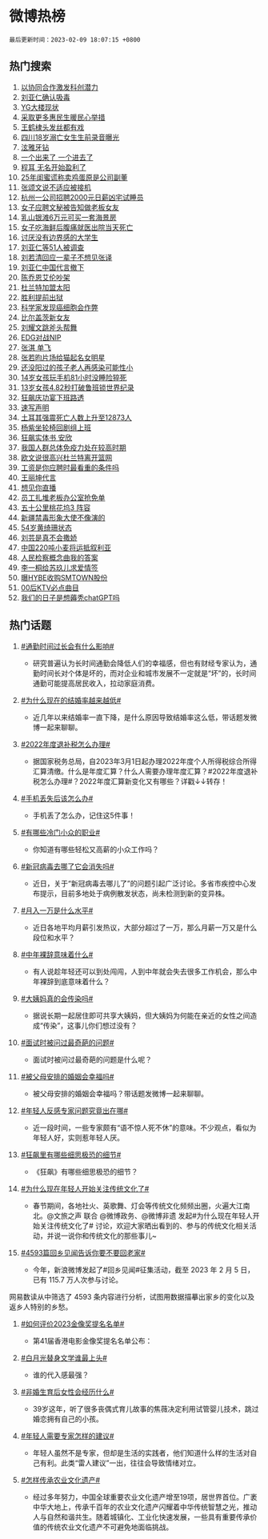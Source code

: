 # 微博热榜

`最后更新时间：2023-02-09 18:07:15 +0800`

## 热门搜索

1. [以协同合作激发科创潜力](https://m.weibo.cn/search?containerid=100103type%3D1%26t%3D10%26q%3D%23%E4%BB%A5%E5%8D%8F%E5%90%8C%E5%90%88%E4%BD%9C%E6%BF%80%E5%8F%91%E7%A7%91%E5%88%9B%E6%BD%9C%E5%8A%9B%23&stream_entry_id=51&isnewpage=1&extparam=seat%3D1%26cate%3D10103%26dgr%3D0%26filter_type%3Drealtimehot%26pos%3D0%26c_type%3D51%26stream_entry_id%3D51%26display_time%3D1675937234%26pre_seqid%3D167593723482003084229&luicode=10000011&lfid=106003type%253D25%2526t%253D3%2526disable_hot%253D1%2526filter_type%253Drealtimehot)
1. [刘亚仁确认吸毒](https://m.weibo.cn/search?containerid=100103type%3D1%26t%3D10%26q%3D%23%E5%88%98%E4%BA%9A%E4%BB%81%E7%A1%AE%E8%AE%A4%E5%90%B8%E6%AF%92%23&stream_entry_id=31&isnewpage=1&extparam=seat%3D1%26dgr%3D0%26lcate%3D5001%26filter_type%3Drealtimehot%26c_type%3D31%26cate%3D5001%26band_rank%3D1%26realpos%3D1%26q%3D%2523%25E5%2588%2598%25E4%25BA%259A%25E4%25BB%2581%25E7%25A1%25AE%25E8%25AE%25A4%25E5%2590%25B8%25E6%25AF%2592%2523%26pos%3D0%26flag%3D16%26stream_entry_id%3D31%26display_time%3D1675937234%26pre_seqid%3D167593723482003084229&luicode=10000011&lfid=106003type%253D25%2526t%253D3%2526disable_hot%253D1%2526filter_type%253Drealtimehot)
1. [YG大楼现状](https://m.weibo.cn/search?containerid=100103type%3D1%26t%3D10%26q%3D%23YG%E5%A4%A7%E6%A5%BC%E7%8E%B0%E7%8A%B6%23&stream_entry_id=31&isnewpage=1&extparam=seat%3D1%26dgr%3D0%26lcate%3D5001%26filter_type%3Drealtimehot%26c_type%3D31%26cate%3D5001%26band_rank%3D2%26realpos%3D2%26q%3D%2523YG%25E5%25A4%25A7%25E6%25A5%25BC%25E7%258E%25B0%25E7%258A%25B6%2523%26pos%3D1%26flag%3D2%26stream_entry_id%3D31%26display_time%3D1675937234%26pre_seqid%3D167593723482003084229&luicode=10000011&lfid=106003type%253D25%2526t%253D3%2526disable_hot%253D1%2526filter_type%253Drealtimehot)
1. [采取更多惠民生暖民心举措](https://m.weibo.cn/search?containerid=100103type%3D1%26t%3D10%26q%3D%23%E9%87%87%E5%8F%96%E6%9B%B4%E5%A4%9A%E6%83%A0%E6%B0%91%E7%94%9F%E6%9A%96%E6%B0%91%E5%BF%83%E4%B8%BE%E6%8E%AA%23&stream_entry_id=31&isnewpage=1&extparam=seat%3D1%26dgr%3D0%26lcate%3D5001%26filter_type%3Drealtimehot%26c_type%3D31%26cate%3D5001%26band_rank%3D3%26realpos%3D3%26q%3D%2523%25E9%2587%2587%25E5%258F%2596%25E6%259B%25B4%25E5%25A4%259A%25E6%2583%25A0%25E6%25B0%2591%25E7%2594%259F%25E6%259A%2596%25E6%25B0%2591%25E5%25BF%2583%25E4%25B8%25BE%25E6%258E%25AA%2523%26pos%3D2%26flag%3D1%26stream_entry_id%3D31%26display_time%3D1675937234%26pre_seqid%3D167593723482003084229&luicode=10000011&lfid=106003type%253D25%2526t%253D3%2526disable_hot%253D1%2526filter_type%253Drealtimehot)
1. [王鹤棣头发丝都有戏](https://m.weibo.cn/search?containerid=100103type%3D1%26t%3D10%26q%3D%23%E7%8E%8B%E9%B9%A4%E6%A3%A3%E5%A4%B4%E5%8F%91%E4%B8%9D%E9%83%BD%E6%9C%89%E6%88%8F%23&stream_entry_id=31&isnewpage=1&extparam=seat%3D1%26dgr%3D0%26lcate%3D5001%26filter_type%3Drealtimehot%26c_type%3D31%26cate%3D5001%26band_rank%3D4%26adid%3D179827%26q%3D%2523%25E7%258E%258B%25E9%25B9%25A4%25E6%25A3%25A3%25E5%25A4%25B4%25E5%258F%2591%25E4%25B8%259D%25E9%2583%25BD%25E6%259C%2589%25E6%2588%258F%2523%26pos%3D3%26topic_ad%3D1%26stream_entry_id%3D31%26display_time%3D1675937234%26pre_seqid%3D167593723482003084229&luicode=10000011&lfid=106003type%253D25%2526t%253D3%2526disable_hot%253D1%2526filter_type%253Drealtimehot)
1. [四川18岁溺亡女生生前录音曝光](https://m.weibo.cn/search?containerid=100103type%3D1%26t%3D10%26q%3D%23%E5%9B%9B%E5%B7%9D18%E5%B2%81%E6%BA%BA%E4%BA%A1%E5%A5%B3%E7%94%9F%E7%94%9F%E5%89%8D%E5%BD%95%E9%9F%B3%E6%9B%9D%E5%85%89%23&stream_entry_id=31&isnewpage=1&extparam=seat%3D1%26dgr%3D0%26lcate%3D5001%26filter_type%3Drealtimehot%26c_type%3D31%26cate%3D5001%26band_rank%3D4%26realpos%3D4%26q%3D%2523%25E5%259B%259B%25E5%25B7%259D18%25E5%25B2%2581%25E6%25BA%25BA%25E4%25BA%25A1%25E5%25A5%25B3%25E7%2594%259F%25E7%2594%259F%25E5%2589%258D%25E5%25BD%2595%25E9%259F%25B3%25E6%259B%259D%25E5%2585%2589%2523%26pos%3D4%26flag%3D0%26stream_entry_id%3D31%26display_time%3D1675937234%26pre_seqid%3D167593723482003084229&luicode=10000011&lfid=106003type%253D25%2526t%253D3%2526disable_hot%253D1%2526filter_type%253Drealtimehot)
1. [泫雅牙钻](https://m.weibo.cn/search?containerid=100103type%3D1%26t%3D10%26q%3D%23%E6%B3%AB%E9%9B%85%E7%89%99%E9%92%BB%23&stream_entry_id=31&isnewpage=1&extparam=seat%3D1%26dgr%3D0%26lcate%3D5001%26filter_type%3Drealtimehot%26c_type%3D31%26cate%3D5001%26band_rank%3D5%26realpos%3D5%26q%3D%2523%25E6%25B3%25AB%25E9%259B%2585%25E7%2589%2599%25E9%2592%25BB%2523%26pos%3D5%26flag%3D1%26stream_entry_id%3D31%26display_time%3D1675937234%26pre_seqid%3D167593723482003084229&luicode=10000011&lfid=106003type%253D25%2526t%253D3%2526disable_hot%253D1%2526filter_type%253Drealtimehot)
1. [一个出来了 一个进去了](https://m.weibo.cn/search?containerid=100103type%3D1%26t%3D10%26q%3D%E4%B8%80%E4%B8%AA%E5%87%BA%E6%9D%A5%E4%BA%86+%E4%B8%80%E4%B8%AA%E8%BF%9B%E5%8E%BB%E4%BA%86&stream_entry_id=31&isnewpage=1&extparam=seat%3D1%26dgr%3D0%26lcate%3D5001%26filter_type%3Drealtimehot%26c_type%3D31%26cate%3D5001%26band_rank%3D6%26realpos%3D6%26q%3D%25E4%25B8%2580%25E4%25B8%25AA%25E5%2587%25BA%25E6%259D%25A5%25E4%25BA%2586%2520%25E4%25B8%2580%25E4%25B8%25AA%25E8%25BF%259B%25E5%258E%25BB%25E4%25BA%2586%26pos%3D6%26flag%3D1%26stream_entry_id%3D31%26display_time%3D1675937234%26pre_seqid%3D167593723482003084229&luicode=10000011&lfid=106003type%253D25%2526t%253D3%2526disable_hot%253D1%2526filter_type%253Drealtimehot)
1. [程耳 无名开始盈利了](https://m.weibo.cn/search?containerid=100103type%3D1%26t%3D10%26q%3D%E7%A8%8B%E8%80%B3+%E6%97%A0%E5%90%8D%E5%BC%80%E5%A7%8B%E7%9B%88%E5%88%A9%E4%BA%86&stream_entry_id=31&isnewpage=1&extparam=seat%3D1%26dgr%3D0%26lcate%3D5001%26filter_type%3Drealtimehot%26c_type%3D31%26cate%3D5001%26band_rank%3D7%26realpos%3D7%26q%3D%25E7%25A8%258B%25E8%2580%25B3%2520%25E6%2597%25A0%25E5%2590%258D%25E5%25BC%2580%25E5%25A7%258B%25E7%259B%2588%25E5%2588%25A9%25E4%25BA%2586%26pos%3D7%26flag%3D1%26stream_entry_id%3D31%26display_time%3D1675937234%26pre_seqid%3D167593723482003084229&luicode=10000011&lfid=106003type%253D25%2526t%253D3%2526disable_hot%253D1%2526filter_type%253Drealtimehot)
1. [25年闺蜜谎称卖鸡蛋原是公司副董](https://m.weibo.cn/search?containerid=100103type%3D1%26t%3D10%26q%3D%2325%E5%B9%B4%E9%97%BA%E8%9C%9C%E8%B0%8E%E7%A7%B0%E5%8D%96%E9%B8%A1%E8%9B%8B%E5%8E%9F%E6%98%AF%E5%85%AC%E5%8F%B8%E5%89%AF%E8%91%A3%23&stream_entry_id=31&isnewpage=1&extparam=seat%3D1%26dgr%3D0%26lcate%3D5001%26filter_type%3Drealtimehot%26c_type%3D31%26cate%3D5001%26band_rank%3D8%26realpos%3D8%26q%3D%252325%25E5%25B9%25B4%25E9%2597%25BA%25E8%259C%259C%25E8%25B0%258E%25E7%25A7%25B0%25E5%258D%2596%25E9%25B8%25A1%25E8%259B%258B%25E5%258E%259F%25E6%2598%25AF%25E5%2585%25AC%25E5%258F%25B8%25E5%2589%25AF%25E8%2591%25A3%2523%26pos%3D8%26flag%3D0%26stream_entry_id%3D31%26display_time%3D1675937234%26pre_seqid%3D167593723482003084229&luicode=10000011&lfid=106003type%253D25%2526t%253D3%2526disable_hot%253D1%2526filter_type%253Drealtimehot)
1. [张颂文说不适应被接机](https://m.weibo.cn/search?containerid=100103type%3D1%26t%3D10%26q%3D%23%E5%BC%A0%E9%A2%82%E6%96%87%E8%AF%B4%E4%B8%8D%E9%80%82%E5%BA%94%E8%A2%AB%E6%8E%A5%E6%9C%BA%23&stream_entry_id=31&isnewpage=1&extparam=seat%3D1%26dgr%3D0%26lcate%3D5001%26filter_type%3Drealtimehot%26c_type%3D31%26cate%3D5001%26band_rank%3D9%26realpos%3D9%26q%3D%2523%25E5%25BC%25A0%25E9%25A2%2582%25E6%2596%2587%25E8%25AF%25B4%25E4%25B8%258D%25E9%2580%2582%25E5%25BA%2594%25E8%25A2%25AB%25E6%258E%25A5%25E6%259C%25BA%2523%26pos%3D9%26flag%3D1%26stream_entry_id%3D31%26display_time%3D1675937234%26pre_seqid%3D167593723482003084229&luicode=10000011&lfid=106003type%253D25%2526t%253D3%2526disable_hot%253D1%2526filter_type%253Drealtimehot)
1. [杭州一公司招聘2000元日薪凶宅试睡员](https://m.weibo.cn/search?containerid=100103type%3D1%26t%3D10%26q%3D%23%E6%9D%AD%E5%B7%9E%E4%B8%80%E5%85%AC%E5%8F%B8%E6%8B%9B%E8%81%982000%E5%85%83%E6%97%A5%E8%96%AA%E5%87%B6%E5%AE%85%E8%AF%95%E7%9D%A1%E5%91%98%23&stream_entry_id=31&isnewpage=1&extparam=seat%3D1%26dgr%3D0%26lcate%3D5001%26filter_type%3Drealtimehot%26c_type%3D31%26cate%3D5001%26band_rank%3D10%26realpos%3D10%26q%3D%2523%25E6%259D%25AD%25E5%25B7%259E%25E4%25B8%2580%25E5%2585%25AC%25E5%258F%25B8%25E6%258B%259B%25E8%2581%25982000%25E5%2585%2583%25E6%2597%25A5%25E8%2596%25AA%25E5%2587%25B6%25E5%25AE%2585%25E8%25AF%2595%25E7%259D%25A1%25E5%2591%2598%2523%26pos%3D10%26flag%3D16%26stream_entry_id%3D31%26display_time%3D1675937234%26pre_seqid%3D167593723482003084229&luicode=10000011&lfid=106003type%253D25%2526t%253D3%2526disable_hot%253D1%2526filter_type%253Drealtimehot)
1. [女子应聘文秘被告知做老板女友](https://m.weibo.cn/search?containerid=100103type%3D1%26t%3D10%26q%3D%23%E5%A5%B3%E5%AD%90%E5%BA%94%E8%81%98%E6%96%87%E7%A7%98%E8%A2%AB%E5%91%8A%E7%9F%A5%E5%81%9A%E8%80%81%E6%9D%BF%E5%A5%B3%E5%8F%8B%23&stream_entry_id=31&isnewpage=1&extparam=seat%3D1%26dgr%3D0%26lcate%3D5001%26filter_type%3Drealtimehot%26c_type%3D31%26cate%3D5001%26band_rank%3D11%26realpos%3D11%26q%3D%2523%25E5%25A5%25B3%25E5%25AD%2590%25E5%25BA%2594%25E8%2581%2598%25E6%2596%2587%25E7%25A7%2598%25E8%25A2%25AB%25E5%2591%258A%25E7%259F%25A5%25E5%2581%259A%25E8%2580%2581%25E6%259D%25BF%25E5%25A5%25B3%25E5%258F%258B%2523%26pos%3D11%26flag%3D1%26stream_entry_id%3D31%26display_time%3D1675937234%26pre_seqid%3D167593723482003084229&luicode=10000011&lfid=106003type%253D25%2526t%253D3%2526disable_hot%253D1%2526filter_type%253Drealtimehot)
1. [乳山银滩6万元可买一套海景房](https://m.weibo.cn/search?containerid=100103type%3D1%26t%3D10%26q%3D%23%E4%B9%B3%E5%B1%B1%E9%93%B6%E6%BB%A96%E4%B8%87%E5%85%83%E5%8F%AF%E4%B9%B0%E4%B8%80%E5%A5%97%E6%B5%B7%E6%99%AF%E6%88%BF%23&stream_entry_id=31&isnewpage=1&extparam=seat%3D1%26dgr%3D0%26lcate%3D5001%26filter_type%3Drealtimehot%26c_type%3D31%26cate%3D5001%26band_rank%3D12%26realpos%3D12%26q%3D%2523%25E4%25B9%25B3%25E5%25B1%25B1%25E9%2593%25B6%25E6%25BB%25A96%25E4%25B8%2587%25E5%2585%2583%25E5%258F%25AF%25E4%25B9%25B0%25E4%25B8%2580%25E5%25A5%2597%25E6%25B5%25B7%25E6%2599%25AF%25E6%2588%25BF%2523%26pos%3D12%26flag%3D1%26stream_entry_id%3D31%26display_time%3D1675937234%26pre_seqid%3D167593723482003084229&luicode=10000011&lfid=106003type%253D25%2526t%253D3%2526disable_hot%253D1%2526filter_type%253Drealtimehot)
1. [女子吃海鲜后腹痛就医出院当天死亡](https://m.weibo.cn/search?containerid=100103type%3D1%26t%3D10%26q%3D%23%E5%A5%B3%E5%AD%90%E5%90%83%E6%B5%B7%E9%B2%9C%E5%90%8E%E8%85%B9%E7%97%9B%E5%B0%B1%E5%8C%BB%E5%87%BA%E9%99%A2%E5%BD%93%E5%A4%A9%E6%AD%BB%E4%BA%A1%23&stream_entry_id=31&isnewpage=1&extparam=seat%3D1%26dgr%3D0%26lcate%3D5001%26filter_type%3Drealtimehot%26c_type%3D31%26cate%3D5001%26band_rank%3D13%26realpos%3D13%26q%3D%2523%25E5%25A5%25B3%25E5%25AD%2590%25E5%2590%2583%25E6%25B5%25B7%25E9%25B2%259C%25E5%2590%258E%25E8%2585%25B9%25E7%2597%259B%25E5%25B0%25B1%25E5%258C%25BB%25E5%2587%25BA%25E9%2599%25A2%25E5%25BD%2593%25E5%25A4%25A9%25E6%25AD%25BB%25E4%25BA%25A1%2523%26pos%3D13%26flag%3D0%26stream_entry_id%3D31%26display_time%3D1675937234%26pre_seqid%3D167593723482003084229&luicode=10000011&lfid=106003type%253D25%2526t%253D3%2526disable_hot%253D1%2526filter_type%253Drealtimehot)
1. [讨厌没有边界感的大学生](https://m.weibo.cn/search?containerid=100103type%3D1%26t%3D10%26q%3D%23%E8%AE%A8%E5%8E%8C%E6%B2%A1%E6%9C%89%E8%BE%B9%E7%95%8C%E6%84%9F%E7%9A%84%E5%A4%A7%E5%AD%A6%E7%94%9F%23&stream_entry_id=31&isnewpage=1&extparam=seat%3D1%26dgr%3D0%26lcate%3D5001%26filter_type%3Drealtimehot%26c_type%3D31%26cate%3D5001%26band_rank%3D14%26realpos%3D14%26q%3D%2523%25E8%25AE%25A8%25E5%258E%258C%25E6%25B2%25A1%25E6%259C%2589%25E8%25BE%25B9%25E7%2595%258C%25E6%2584%259F%25E7%259A%2584%25E5%25A4%25A7%25E5%25AD%25A6%25E7%2594%259F%2523%26pos%3D14%26flag%3D1%26stream_entry_id%3D31%26display_time%3D1675937234%26pre_seqid%3D167593723482003084229&luicode=10000011&lfid=106003type%253D25%2526t%253D3%2526disable_hot%253D1%2526filter_type%253Drealtimehot)
1. [刘亚仁等51人被调查](https://m.weibo.cn/search?containerid=100103type%3D1%26t%3D10%26q%3D%23%E5%88%98%E4%BA%9A%E4%BB%81%E7%AD%8951%E4%BA%BA%E8%A2%AB%E8%B0%83%E6%9F%A5%23&stream_entry_id=31&isnewpage=1&extparam=seat%3D1%26dgr%3D0%26lcate%3D5001%26filter_type%3Drealtimehot%26c_type%3D31%26cate%3D5001%26band_rank%3D15%26realpos%3D15%26q%3D%2523%25E5%2588%2598%25E4%25BA%259A%25E4%25BB%2581%25E7%25AD%258951%25E4%25BA%25BA%25E8%25A2%25AB%25E8%25B0%2583%25E6%259F%25A5%2523%26pos%3D15%26flag%3D0%26stream_entry_id%3D31%26display_time%3D1675937234%26pre_seqid%3D167593723482003084229&luicode=10000011&lfid=106003type%253D25%2526t%253D3%2526disable_hot%253D1%2526filter_type%253Drealtimehot)
1. [刘若清回应一辈子不想见张译](https://m.weibo.cn/search?containerid=100103type%3D1%26t%3D10%26q%3D%23%E5%88%98%E8%8B%A5%E6%B8%85%E5%9B%9E%E5%BA%94%E4%B8%80%E8%BE%88%E5%AD%90%E4%B8%8D%E6%83%B3%E8%A7%81%E5%BC%A0%E8%AF%91%23&stream_entry_id=31&isnewpage=1&extparam=seat%3D1%26dgr%3D0%26lcate%3D5001%26filter_type%3Drealtimehot%26c_type%3D31%26cate%3D5001%26band_rank%3D16%26realpos%3D16%26q%3D%2523%25E5%2588%2598%25E8%258B%25A5%25E6%25B8%2585%25E5%259B%259E%25E5%25BA%2594%25E4%25B8%2580%25E8%25BE%2588%25E5%25AD%2590%25E4%25B8%258D%25E6%2583%25B3%25E8%25A7%2581%25E5%25BC%25A0%25E8%25AF%2591%2523%26pos%3D16%26flag%3D2%26stream_entry_id%3D31%26display_time%3D1675937234%26pre_seqid%3D167593723482003084229&luicode=10000011&lfid=106003type%253D25%2526t%253D3%2526disable_hot%253D1%2526filter_type%253Drealtimehot)
1. [刘亚仁中国代言撤下](https://m.weibo.cn/search?containerid=100103type%3D1%26t%3D10%26q%3D%23%E5%88%98%E4%BA%9A%E4%BB%81%E4%B8%AD%E5%9B%BD%E4%BB%A3%E8%A8%80%E6%92%A4%E4%B8%8B%23&stream_entry_id=31&isnewpage=1&extparam=seat%3D1%26dgr%3D0%26lcate%3D5001%26filter_type%3Drealtimehot%26c_type%3D31%26cate%3D5001%26band_rank%3D17%26realpos%3D17%26q%3D%2523%25E5%2588%2598%25E4%25BA%259A%25E4%25BB%2581%25E4%25B8%25AD%25E5%259B%25BD%25E4%25BB%25A3%25E8%25A8%2580%25E6%2592%25A4%25E4%25B8%258B%2523%26pos%3D17%26flag%3D1%26stream_entry_id%3D31%26display_time%3D1675937234%26pre_seqid%3D167593723482003084229&luicode=10000011&lfid=106003type%253D25%2526t%253D3%2526disable_hot%253D1%2526filter_type%253Drealtimehot)
1. [陈乔恩艾伦吵架](https://m.weibo.cn/search?containerid=100103type%3D1%26t%3D10%26q%3D%23%E9%99%88%E4%B9%94%E6%81%A9%E8%89%BE%E4%BC%A6%E5%90%B5%E6%9E%B6%23&stream_entry_id=31&isnewpage=1&extparam=seat%3D1%26dgr%3D0%26lcate%3D5001%26filter_type%3Drealtimehot%26c_type%3D31%26cate%3D5001%26band_rank%3D18%26realpos%3D18%26q%3D%2523%25E9%2599%2588%25E4%25B9%2594%25E6%2581%25A9%25E8%2589%25BE%25E4%25BC%25A6%25E5%2590%25B5%25E6%259E%25B6%2523%26pos%3D18%26flag%3D2%26stream_entry_id%3D31%26display_time%3D1675937234%26pre_seqid%3D167593723482003084229&luicode=10000011&lfid=106003type%253D25%2526t%253D3%2526disable_hot%253D1%2526filter_type%253Drealtimehot)
1. [杜兰特加盟太阳](https://m.weibo.cn/search?containerid=100103type%3D1%26t%3D10%26q%3D%23%E6%9D%9C%E5%85%B0%E7%89%B9%E5%8A%A0%E7%9B%9F%E5%A4%AA%E9%98%B3%23&stream_entry_id=31&isnewpage=1&extparam=seat%3D1%26dgr%3D0%26lcate%3D5001%26filter_type%3Drealtimehot%26c_type%3D31%26cate%3D5001%26band_rank%3D19%26realpos%3D19%26q%3D%2523%25E6%259D%259C%25E5%2585%25B0%25E7%2589%25B9%25E5%258A%25A0%25E7%259B%259F%25E5%25A4%25AA%25E9%2598%25B3%2523%26pos%3D19%26flag%3D0%26stream_entry_id%3D31%26display_time%3D1675937234%26pre_seqid%3D167593723482003084229&luicode=10000011&lfid=106003type%253D25%2526t%253D3%2526disable_hot%253D1%2526filter_type%253Drealtimehot)
1. [胜利提前出狱](https://m.weibo.cn/search?containerid=100103type%3D1%26t%3D10%26q%3D%23%E8%83%9C%E5%88%A9%E6%8F%90%E5%89%8D%E5%87%BA%E7%8B%B1%23&stream_entry_id=31&isnewpage=1&extparam=seat%3D1%26dgr%3D0%26lcate%3D5001%26filter_type%3Drealtimehot%26c_type%3D31%26cate%3D5001%26band_rank%3D20%26realpos%3D20%26q%3D%2523%25E8%2583%259C%25E5%2588%25A9%25E6%258F%2590%25E5%2589%258D%25E5%2587%25BA%25E7%258B%25B1%2523%26pos%3D20%26flag%3D0%26stream_entry_id%3D31%26display_time%3D1675937234%26pre_seqid%3D167593723482003084229&luicode=10000011&lfid=106003type%253D25%2526t%253D3%2526disable_hot%253D1%2526filter_type%253Drealtimehot)
1. [科学家发现癌细胞会作弊](https://m.weibo.cn/search?containerid=100103type%3D1%26t%3D10%26q%3D%23%E7%A7%91%E5%AD%A6%E5%AE%B6%E5%8F%91%E7%8E%B0%E7%99%8C%E7%BB%86%E8%83%9E%E4%BC%9A%E4%BD%9C%E5%BC%8A%23&stream_entry_id=31&isnewpage=1&extparam=seat%3D1%26dgr%3D0%26lcate%3D5001%26filter_type%3Drealtimehot%26c_type%3D31%26cate%3D5001%26band_rank%3D21%26realpos%3D21%26q%3D%2523%25E7%25A7%2591%25E5%25AD%25A6%25E5%25AE%25B6%25E5%258F%2591%25E7%258E%25B0%25E7%2599%258C%25E7%25BB%2586%25E8%2583%259E%25E4%25BC%259A%25E4%25BD%259C%25E5%25BC%258A%2523%26pos%3D21%26flag%3D1%26stream_entry_id%3D31%26display_time%3D1675937234%26pre_seqid%3D167593723482003084229&luicode=10000011&lfid=106003type%253D25%2526t%253D3%2526disable_hot%253D1%2526filter_type%253Drealtimehot)
1. [比尔盖茨新女友](https://m.weibo.cn/search?containerid=100103type%3D1%26t%3D10%26q%3D%23%E6%AF%94%E5%B0%94%E7%9B%96%E8%8C%A8%E6%96%B0%E5%A5%B3%E5%8F%8B%23&stream_entry_id=31&isnewpage=1&extparam=seat%3D1%26dgr%3D0%26lcate%3D5001%26filter_type%3Drealtimehot%26c_type%3D31%26cate%3D5001%26band_rank%3D22%26realpos%3D22%26q%3D%2523%25E6%25AF%2594%25E5%25B0%2594%25E7%259B%2596%25E8%258C%25A8%25E6%2596%25B0%25E5%25A5%25B3%25E5%258F%258B%2523%26pos%3D22%26flag%3D1%26stream_entry_id%3D31%26display_time%3D1675937234%26pre_seqid%3D167593723482003084229&luicode=10000011&lfid=106003type%253D25%2526t%253D3%2526disable_hot%253D1%2526filter_type%253Drealtimehot)
1. [刘耀文跳斧头帮舞](https://m.weibo.cn/search?containerid=100103type%3D1%26t%3D10%26q%3D%23%E5%88%98%E8%80%80%E6%96%87%E8%B7%B3%E6%96%A7%E5%A4%B4%E5%B8%AE%E8%88%9E%23&stream_entry_id=31&isnewpage=1&extparam=seat%3D1%26dgr%3D0%26lcate%3D5001%26filter_type%3Drealtimehot%26c_type%3D31%26cate%3D5001%26band_rank%3D23%26realpos%3D23%26q%3D%2523%25E5%2588%2598%25E8%2580%2580%25E6%2596%2587%25E8%25B7%25B3%25E6%2596%25A7%25E5%25A4%25B4%25E5%25B8%25AE%25E8%2588%259E%2523%26pos%3D23%26flag%3D1%26stream_entry_id%3D31%26display_time%3D1675937234%26pre_seqid%3D167593723482003084229&luicode=10000011&lfid=106003type%253D25%2526t%253D3%2526disable_hot%253D1%2526filter_type%253Drealtimehot)
1. [EDG对战NIP](https://m.weibo.cn/search?containerid=100103type%3D1%26t%3D10%26q%3D%23EDG%E5%AF%B9%E6%88%98NIP%23&stream_entry_id=31&isnewpage=1&extparam=seat%3D1%26dgr%3D0%26lcate%3D5001%26filter_type%3Drealtimehot%26c_type%3D31%26cate%3D5001%26band_rank%3D24%26realpos%3D24%26q%3D%2523EDG%25E5%25AF%25B9%25E6%2588%2598NIP%2523%26pos%3D24%26flag%3D1%26stream_entry_id%3D31%26display_time%3D1675937234%26pre_seqid%3D167593723482003084229&luicode=10000011&lfid=106003type%253D25%2526t%253D3%2526disable_hot%253D1%2526filter_type%253Drealtimehot)
1. [张淇 单飞](https://m.weibo.cn/search?containerid=100103type%3D1%26t%3D10%26q%3D%E5%BC%A0%E6%B7%87+%E5%8D%95%E9%A3%9E&stream_entry_id=31&isnewpage=1&extparam=seat%3D1%26dgr%3D0%26lcate%3D5001%26filter_type%3Drealtimehot%26c_type%3D31%26cate%3D5001%26band_rank%3D25%26realpos%3D25%26q%3D%25E5%25BC%25A0%25E6%25B7%2587%2520%25E5%258D%2595%25E9%25A3%259E%26pos%3D25%26flag%3D0%26stream_entry_id%3D31%26display_time%3D1675937234%26pre_seqid%3D167593723482003084229&luicode=10000011&lfid=106003type%253D25%2526t%253D3%2526disable_hot%253D1%2526filter_type%253Drealtimehot)
1. [张若昀片场给猫起名女明星](https://m.weibo.cn/search?containerid=100103type%3D1%26t%3D10%26q%3D%23%E5%BC%A0%E8%8B%A5%E6%98%80%E7%89%87%E5%9C%BA%E7%BB%99%E7%8C%AB%E8%B5%B7%E5%90%8D%E5%A5%B3%E6%98%8E%E6%98%9F%23&stream_entry_id=31&isnewpage=1&extparam=seat%3D1%26dgr%3D0%26lcate%3D5001%26filter_type%3Drealtimehot%26c_type%3D31%26cate%3D5001%26band_rank%3D26%26realpos%3D26%26q%3D%2523%25E5%25BC%25A0%25E8%258B%25A5%25E6%2598%2580%25E7%2589%2587%25E5%259C%25BA%25E7%25BB%2599%25E7%258C%25AB%25E8%25B5%25B7%25E5%2590%258D%25E5%25A5%25B3%25E6%2598%258E%25E6%2598%259F%2523%26pos%3D26%26flag%3D1%26stream_entry_id%3D31%26display_time%3D1675937234%26pre_seqid%3D167593723482003084229&luicode=10000011&lfid=106003type%253D25%2526t%253D3%2526disable_hot%253D1%2526filter_type%253Drealtimehot)
1. [还没阳过的孩子老人再感染可能性小](https://m.weibo.cn/search?containerid=100103type%3D1%26t%3D10%26q%3D%23%E8%BF%98%E6%B2%A1%E9%98%B3%E8%BF%87%E7%9A%84%E5%AD%A9%E5%AD%90%E8%80%81%E4%BA%BA%E5%86%8D%E6%84%9F%E6%9F%93%E5%8F%AF%E8%83%BD%E6%80%A7%E5%B0%8F%23&stream_entry_id=31&isnewpage=1&extparam=seat%3D1%26dgr%3D0%26lcate%3D5001%26filter_type%3Drealtimehot%26c_type%3D31%26cate%3D5001%26band_rank%3D27%26realpos%3D27%26q%3D%2523%25E8%25BF%2598%25E6%25B2%25A1%25E9%2598%25B3%25E8%25BF%2587%25E7%259A%2584%25E5%25AD%25A9%25E5%25AD%2590%25E8%2580%2581%25E4%25BA%25BA%25E5%2586%258D%25E6%2584%259F%25E6%259F%2593%25E5%258F%25AF%25E8%2583%25BD%25E6%2580%25A7%25E5%25B0%258F%2523%26pos%3D27%26flag%3D1%26stream_entry_id%3D31%26display_time%3D1675937234%26pre_seqid%3D167593723482003084229&luicode=10000011&lfid=106003type%253D25%2526t%253D3%2526disable_hot%253D1%2526filter_type%253Drealtimehot)
1. [14岁女孩玩手机81小时没睡险猝死](https://m.weibo.cn/search?containerid=100103type%3D1%26t%3D10%26q%3D%2314%E5%B2%81%E5%A5%B3%E5%AD%A9%E7%8E%A9%E6%89%8B%E6%9C%BA81%E5%B0%8F%E6%97%B6%E6%B2%A1%E7%9D%A1%E9%99%A9%E7%8C%9D%E6%AD%BB%23&stream_entry_id=31&isnewpage=1&extparam=seat%3D1%26dgr%3D0%26lcate%3D5001%26filter_type%3Drealtimehot%26c_type%3D31%26cate%3D5001%26band_rank%3D28%26realpos%3D28%26q%3D%252314%25E5%25B2%2581%25E5%25A5%25B3%25E5%25AD%25A9%25E7%258E%25A9%25E6%2589%258B%25E6%259C%25BA81%25E5%25B0%258F%25E6%2597%25B6%25E6%25B2%25A1%25E7%259D%25A1%25E9%2599%25A9%25E7%258C%259D%25E6%25AD%25BB%2523%26pos%3D28%26flag%3D1%26stream_entry_id%3D31%26display_time%3D1675937234%26pre_seqid%3D167593723482003084229&luicode=10000011&lfid=106003type%253D25%2526t%253D3%2526disable_hot%253D1%2526filter_type%253Drealtimehot)
1. [13岁女孩4.82秒打破鲁班锁世界纪录](https://m.weibo.cn/search?containerid=100103type%3D1%26t%3D10%26q%3D%2313%E5%B2%81%E5%A5%B3%E5%AD%A94.82%E7%A7%92%E6%89%93%E7%A0%B4%E9%B2%81%E7%8F%AD%E9%94%81%E4%B8%96%E7%95%8C%E7%BA%AA%E5%BD%95%23&stream_entry_id=31&isnewpage=1&extparam=seat%3D1%26dgr%3D0%26lcate%3D5001%26filter_type%3Drealtimehot%26c_type%3D31%26cate%3D5001%26band_rank%3D29%26realpos%3D29%26q%3D%252313%25E5%25B2%2581%25E5%25A5%25B3%25E5%25AD%25A94.82%25E7%25A7%2592%25E6%2589%2593%25E7%25A0%25B4%25E9%25B2%2581%25E7%258F%25AD%25E9%2594%2581%25E4%25B8%2596%25E7%2595%258C%25E7%25BA%25AA%25E5%25BD%2595%2523%26pos%3D29%26flag%3D1%26stream_entry_id%3D31%26display_time%3D1675937234%26pre_seqid%3D167593723482003084229&luicode=10000011&lfid=106003type%253D25%2526t%253D3%2526disable_hot%253D1%2526filter_type%253Drealtimehot)
1. [狂飙庆功宴下班路透](https://m.weibo.cn/search?containerid=100103type%3D1%26t%3D10%26q%3D%23%E7%8B%82%E9%A3%99%E5%BA%86%E5%8A%9F%E5%AE%B4%E4%B8%8B%E7%8F%AD%E8%B7%AF%E9%80%8F%23&stream_entry_id=31&isnewpage=1&extparam=seat%3D1%26dgr%3D0%26lcate%3D5001%26filter_type%3Drealtimehot%26c_type%3D31%26cate%3D5001%26band_rank%3D30%26realpos%3D30%26q%3D%2523%25E7%258B%2582%25E9%25A3%2599%25E5%25BA%2586%25E5%258A%259F%25E5%25AE%25B4%25E4%25B8%258B%25E7%258F%25AD%25E8%25B7%25AF%25E9%2580%258F%2523%26pos%3D30%26flag%3D0%26stream_entry_id%3D31%26display_time%3D1675937234%26pre_seqid%3D167593723482003084229&luicode=10000011&lfid=106003type%253D25%2526t%253D3%2526disable_hot%253D1%2526filter_type%253Drealtimehot)
1. [速写声明](https://m.weibo.cn/search?containerid=100103type%3D1%26t%3D10%26q%3D%E9%80%9F%E5%86%99%E5%A3%B0%E6%98%8E&stream_entry_id=31&isnewpage=1&extparam=seat%3D1%26dgr%3D0%26lcate%3D5001%26filter_type%3Drealtimehot%26c_type%3D31%26cate%3D5001%26band_rank%3D31%26realpos%3D31%26q%3D%25E9%2580%259F%25E5%2586%2599%25E5%25A3%25B0%25E6%2598%258E%26pos%3D31%26flag%3D1%26stream_entry_id%3D31%26display_time%3D1675937234%26pre_seqid%3D167593723482003084229&luicode=10000011&lfid=106003type%253D25%2526t%253D3%2526disable_hot%253D1%2526filter_type%253Drealtimehot)
1. [土耳其强震死亡人数上升至12873人](https://m.weibo.cn/search?containerid=100103type%3D1%26t%3D10%26q%3D%23%E5%9C%9F%E8%80%B3%E5%85%B6%E5%BC%BA%E9%9C%87%E6%AD%BB%E4%BA%A1%E4%BA%BA%E6%95%B0%E4%B8%8A%E5%8D%87%E8%87%B312873%E4%BA%BA%23&stream_entry_id=31&isnewpage=1&extparam=seat%3D1%26dgr%3D0%26lcate%3D5001%26filter_type%3Drealtimehot%26c_type%3D31%26cate%3D5001%26band_rank%3D32%26realpos%3D32%26q%3D%2523%25E5%259C%259F%25E8%2580%25B3%25E5%2585%25B6%25E5%25BC%25BA%25E9%259C%2587%25E6%25AD%25BB%25E4%25BA%25A1%25E4%25BA%25BA%25E6%2595%25B0%25E4%25B8%258A%25E5%258D%2587%25E8%2587%25B312873%25E4%25BA%25BA%2523%26pos%3D32%26flag%3D0%26stream_entry_id%3D31%26display_time%3D1675937234%26pre_seqid%3D167593723482003084229&luicode=10000011&lfid=106003type%253D25%2526t%253D3%2526disable_hot%253D1%2526filter_type%253Drealtimehot)
1. [杨紫坐轮椅回剧组上班](https://m.weibo.cn/search?containerid=100103type%3D1%26t%3D10%26q%3D%23%E6%9D%A8%E7%B4%AB%E5%9D%90%E8%BD%AE%E6%A4%85%E5%9B%9E%E5%89%A7%E7%BB%84%E4%B8%8A%E7%8F%AD%23&stream_entry_id=31&isnewpage=1&extparam=seat%3D1%26dgr%3D0%26lcate%3D5001%26filter_type%3Drealtimehot%26c_type%3D31%26cate%3D5001%26band_rank%3D33%26realpos%3D33%26q%3D%2523%25E6%259D%25A8%25E7%25B4%25AB%25E5%259D%2590%25E8%25BD%25AE%25E6%25A4%2585%25E5%259B%259E%25E5%2589%25A7%25E7%25BB%2584%25E4%25B8%258A%25E7%258F%25AD%2523%26pos%3D33%26flag%3D0%26stream_entry_id%3D31%26display_time%3D1675937234%26pre_seqid%3D167593723482003084229&luicode=10000011&lfid=106003type%253D25%2526t%253D3%2526disable_hot%253D1%2526filter_type%253Drealtimehot)
1. [狂飙实体书 安欣](https://m.weibo.cn/search?containerid=100103type%3D1%26t%3D10%26q%3D%E7%8B%82%E9%A3%99%E5%AE%9E%E4%BD%93%E4%B9%A6+%E5%AE%89%E6%AC%A3&stream_entry_id=31&isnewpage=1&extparam=seat%3D1%26dgr%3D0%26lcate%3D5001%26filter_type%3Drealtimehot%26c_type%3D31%26cate%3D5001%26band_rank%3D34%26realpos%3D34%26q%3D%25E7%258B%2582%25E9%25A3%2599%25E5%25AE%259E%25E4%25BD%2593%25E4%25B9%25A6%2520%25E5%25AE%2589%25E6%25AC%25A3%26pos%3D34%26flag%3D0%26stream_entry_id%3D31%26display_time%3D1675937234%26pre_seqid%3D167593723482003084229&luicode=10000011&lfid=106003type%253D25%2526t%253D3%2526disable_hot%253D1%2526filter_type%253Drealtimehot)
1. [我国人群总体免疫力处在较高时期](https://m.weibo.cn/search?containerid=100103type%3D1%26t%3D10%26q%3D%23%E6%88%91%E5%9B%BD%E4%BA%BA%E7%BE%A4%E6%80%BB%E4%BD%93%E5%85%8D%E7%96%AB%E5%8A%9B%E5%A4%84%E5%9C%A8%E8%BE%83%E9%AB%98%E6%97%B6%E6%9C%9F%23&stream_entry_id=31&isnewpage=1&extparam=seat%3D1%26dgr%3D0%26lcate%3D5001%26filter_type%3Drealtimehot%26c_type%3D31%26cate%3D5001%26band_rank%3D35%26realpos%3D35%26q%3D%2523%25E6%2588%2591%25E5%259B%25BD%25E4%25BA%25BA%25E7%25BE%25A4%25E6%2580%25BB%25E4%25BD%2593%25E5%2585%258D%25E7%2596%25AB%25E5%258A%259B%25E5%25A4%2584%25E5%259C%25A8%25E8%25BE%2583%25E9%25AB%2598%25E6%2597%25B6%25E6%259C%259F%2523%26pos%3D35%26flag%3D0%26stream_entry_id%3D31%26display_time%3D1675937234%26pre_seqid%3D167593723482003084229&luicode=10000011&lfid=106003type%253D25%2526t%253D3%2526disable_hot%253D1%2526filter_type%253Drealtimehot)
1. [欧文说很高兴杜兰特离开篮网](https://m.weibo.cn/search?containerid=100103type%3D1%26t%3D10%26q%3D%23%E6%AC%A7%E6%96%87%E8%AF%B4%E5%BE%88%E9%AB%98%E5%85%B4%E6%9D%9C%E5%85%B0%E7%89%B9%E7%A6%BB%E5%BC%80%E7%AF%AE%E7%BD%91%23&stream_entry_id=31&isnewpage=1&extparam=seat%3D1%26dgr%3D0%26lcate%3D5001%26filter_type%3Drealtimehot%26c_type%3D31%26cate%3D5001%26band_rank%3D36%26realpos%3D36%26q%3D%2523%25E6%25AC%25A7%25E6%2596%2587%25E8%25AF%25B4%25E5%25BE%2588%25E9%25AB%2598%25E5%2585%25B4%25E6%259D%259C%25E5%2585%25B0%25E7%2589%25B9%25E7%25A6%25BB%25E5%25BC%2580%25E7%25AF%25AE%25E7%25BD%2591%2523%26pos%3D36%26flag%3D0%26stream_entry_id%3D31%26display_time%3D1675937234%26pre_seqid%3D167593723482003084229&luicode=10000011&lfid=106003type%253D25%2526t%253D3%2526disable_hot%253D1%2526filter_type%253Drealtimehot)
1. [工资是你应聘时最看重的条件吗](https://m.weibo.cn/search?containerid=100103type%3D1%26t%3D10%26q%3D%23%E5%B7%A5%E8%B5%84%E6%98%AF%E4%BD%A0%E5%BA%94%E8%81%98%E6%97%B6%E6%9C%80%E7%9C%8B%E9%87%8D%E7%9A%84%E6%9D%A1%E4%BB%B6%E5%90%97%23&stream_entry_id=31&isnewpage=1&extparam=seat%3D1%26dgr%3D0%26lcate%3D5001%26filter_type%3Drealtimehot%26c_type%3D31%26cate%3D5001%26band_rank%3D37%26realpos%3D37%26q%3D%2523%25E5%25B7%25A5%25E8%25B5%2584%25E6%2598%25AF%25E4%25BD%25A0%25E5%25BA%2594%25E8%2581%2598%25E6%2597%25B6%25E6%259C%2580%25E7%259C%258B%25E9%2587%258D%25E7%259A%2584%25E6%259D%25A1%25E4%25BB%25B6%25E5%2590%2597%2523%26pos%3D37%26flag%3D0%26stream_entry_id%3D31%26display_time%3D1675937234%26pre_seqid%3D167593723482003084229&luicode=10000011&lfid=106003type%253D25%2526t%253D3%2526disable_hot%253D1%2526filter_type%253Drealtimehot)
1. [王丽坤代言](https://m.weibo.cn/search?containerid=100103type%3D1%26t%3D10%26q%3D%23%E7%8E%8B%E4%B8%BD%E5%9D%A4%E4%BB%A3%E8%A8%80%23&stream_entry_id=31&isnewpage=1&extparam=seat%3D1%26dgr%3D0%26lcate%3D5001%26filter_type%3Drealtimehot%26c_type%3D31%26cate%3D5001%26band_rank%3D38%26realpos%3D38%26q%3D%2523%25E7%258E%258B%25E4%25B8%25BD%25E5%259D%25A4%25E4%25BB%25A3%25E8%25A8%2580%2523%26pos%3D38%26flag%3D0%26stream_entry_id%3D31%26display_time%3D1675937234%26pre_seqid%3D167593723482003084229&luicode=10000011&lfid=106003type%253D25%2526t%253D3%2526disable_hot%253D1%2526filter_type%253Drealtimehot)
1. [想见你直播](https://m.weibo.cn/search?containerid=100103type%3D1%26t%3D10%26q%3D%E6%83%B3%E8%A7%81%E4%BD%A0%E7%9B%B4%E6%92%AD&stream_entry_id=31&isnewpage=1&extparam=seat%3D1%26dgr%3D0%26lcate%3D5001%26filter_type%3Drealtimehot%26c_type%3D31%26cate%3D5001%26band_rank%3D39%26realpos%3D39%26q%3D%25E6%2583%25B3%25E8%25A7%2581%25E4%25BD%25A0%25E7%259B%25B4%25E6%2592%25AD%26pos%3D39%26flag%3D1%26stream_entry_id%3D31%26display_time%3D1675937234%26pre_seqid%3D167593723482003084229&luicode=10000011&lfid=106003type%253D25%2526t%253D3%2526disable_hot%253D1%2526filter_type%253Drealtimehot)
1. [员工扎堆老板办公室抢免单](https://m.weibo.cn/search?containerid=100103type%3D1%26t%3D10%26q%3D%23%E5%91%98%E5%B7%A5%E6%89%8E%E5%A0%86%E8%80%81%E6%9D%BF%E5%8A%9E%E5%85%AC%E5%AE%A4%E6%8A%A2%E5%85%8D%E5%8D%95%23&stream_entry_id=31&isnewpage=1&extparam=seat%3D1%26dgr%3D0%26lcate%3D5001%26filter_type%3Drealtimehot%26c_type%3D31%26cate%3D5001%26band_rank%3D40%26realpos%3D40%26adid%3D179865%26q%3D%2523%25E5%2591%2598%25E5%25B7%25A5%25E6%2589%258E%25E5%25A0%2586%25E8%2580%2581%25E6%259D%25BF%25E5%258A%259E%25E5%2585%25AC%25E5%25AE%25A4%25E6%258A%25A2%25E5%2585%258D%25E5%258D%2595%2523%26pos%3D40%26flag%3D0%26stream_entry_id%3D31%26display_time%3D1675937234%26pre_seqid%3D167593723482003084229&luicode=10000011&lfid=106003type%253D25%2526t%253D3%2526disable_hot%253D1%2526filter_type%253Drealtimehot)
1. [五十公里桃花坞3 阵容](https://m.weibo.cn/search?containerid=100103type%3D1%26t%3D10%26q%3D%E4%BA%94%E5%8D%81%E5%85%AC%E9%87%8C%E6%A1%83%E8%8A%B1%E5%9D%9E3+%E9%98%B5%E5%AE%B9&stream_entry_id=31&isnewpage=1&extparam=seat%3D1%26dgr%3D0%26lcate%3D5001%26filter_type%3Drealtimehot%26c_type%3D31%26cate%3D5001%26band_rank%3D41%26realpos%3D41%26q%3D%25E4%25BA%2594%25E5%258D%2581%25E5%2585%25AC%25E9%2587%258C%25E6%25A1%2583%25E8%258A%25B1%25E5%259D%259E3%2520%25E9%2598%25B5%25E5%25AE%25B9%26pos%3D41%26flag%3D0%26stream_entry_id%3D31%26display_time%3D1675937234%26pre_seqid%3D167593723482003084229&luicode=10000011&lfid=106003type%253D25%2526t%253D3%2526disable_hot%253D1%2526filter_type%253Drealtimehot)
1. [新疆禁毒形象大使不像演的](https://m.weibo.cn/search?containerid=100103type%3D1%26t%3D10%26q%3D%23%E6%96%B0%E7%96%86%E7%A6%81%E6%AF%92%E5%BD%A2%E8%B1%A1%E5%A4%A7%E4%BD%BF%E4%B8%8D%E5%83%8F%E6%BC%94%E7%9A%84%23&stream_entry_id=31&isnewpage=1&extparam=seat%3D1%26dgr%3D0%26lcate%3D5001%26filter_type%3Drealtimehot%26c_type%3D31%26cate%3D5001%26band_rank%3D42%26realpos%3D42%26q%3D%2523%25E6%2596%25B0%25E7%2596%2586%25E7%25A6%2581%25E6%25AF%2592%25E5%25BD%25A2%25E8%25B1%25A1%25E5%25A4%25A7%25E4%25BD%25BF%25E4%25B8%258D%25E5%2583%258F%25E6%25BC%2594%25E7%259A%2584%2523%26pos%3D42%26flag%3D1%26stream_entry_id%3D31%26display_time%3D1675937234%26pre_seqid%3D167593723482003084229&luicode=10000011&lfid=106003type%253D25%2526t%253D3%2526disable_hot%253D1%2526filter_type%253Drealtimehot)
1. [54岁黄绮珊状态](https://m.weibo.cn/search?containerid=100103type%3D1%26t%3D10%26q%3D%2354%E5%B2%81%E9%BB%84%E7%BB%AE%E7%8F%8A%E7%8A%B6%E6%80%81%23&stream_entry_id=31&isnewpage=1&extparam=seat%3D1%26dgr%3D0%26lcate%3D5001%26filter_type%3Drealtimehot%26c_type%3D31%26cate%3D5001%26band_rank%3D43%26realpos%3D43%26q%3D%252354%25E5%25B2%2581%25E9%25BB%2584%25E7%25BB%25AE%25E7%258F%258A%25E7%258A%25B6%25E6%2580%2581%2523%26pos%3D43%26flag%3D1%26stream_entry_id%3D31%26display_time%3D1675937234%26pre_seqid%3D167593723482003084229&luicode=10000011&lfid=106003type%253D25%2526t%253D3%2526disable_hot%253D1%2526filter_type%253Drealtimehot)
1. [刘芸是真不会撒娇](https://m.weibo.cn/search?containerid=100103type%3D1%26t%3D10%26q%3D%23%E5%88%98%E8%8A%B8%E6%98%AF%E7%9C%9F%E4%B8%8D%E4%BC%9A%E6%92%92%E5%A8%87%23&stream_entry_id=31&isnewpage=1&extparam=seat%3D1%26dgr%3D0%26lcate%3D5001%26filter_type%3Drealtimehot%26c_type%3D31%26cate%3D5001%26band_rank%3D44%26realpos%3D44%26q%3D%2523%25E5%2588%2598%25E8%258A%25B8%25E6%2598%25AF%25E7%259C%259F%25E4%25B8%258D%25E4%25BC%259A%25E6%2592%2592%25E5%25A8%2587%2523%26pos%3D44%26flag%3D0%26stream_entry_id%3D31%26display_time%3D1675937234%26pre_seqid%3D167593723482003084229&luicode=10000011&lfid=106003type%253D25%2526t%253D3%2526disable_hot%253D1%2526filter_type%253Drealtimehot)
1. [中国220吨小麦将运抵叙利亚](https://m.weibo.cn/search?containerid=100103type%3D1%26t%3D10%26q%3D%23%E4%B8%AD%E5%9B%BD220%E5%90%A8%E5%B0%8F%E9%BA%A6%E5%B0%86%E8%BF%90%E6%8A%B5%E5%8F%99%E5%88%A9%E4%BA%9A%23&stream_entry_id=31&isnewpage=1&extparam=seat%3D1%26dgr%3D0%26lcate%3D5001%26filter_type%3Drealtimehot%26c_type%3D31%26cate%3D5001%26band_rank%3D45%26realpos%3D45%26q%3D%2523%25E4%25B8%25AD%25E5%259B%25BD220%25E5%2590%25A8%25E5%25B0%258F%25E9%25BA%25A6%25E5%25B0%2586%25E8%25BF%2590%25E6%258A%25B5%25E5%258F%2599%25E5%2588%25A9%25E4%25BA%259A%2523%26pos%3D45%26flag%3D0%26stream_entry_id%3D31%26display_time%3D1675937234%26pre_seqid%3D167593723482003084229&luicode=10000011&lfid=106003type%253D25%2526t%253D3%2526disable_hot%253D1%2526filter_type%253Drealtimehot)
1. [人民检察概念曲我的答案](https://m.weibo.cn/search?containerid=100103type%3D1%26t%3D10%26q%3D%23%E4%BA%BA%E6%B0%91%E6%A3%80%E5%AF%9F%E6%A6%82%E5%BF%B5%E6%9B%B2%E6%88%91%E7%9A%84%E7%AD%94%E6%A1%88%23&stream_entry_id=31&isnewpage=1&extparam=seat%3D1%26dgr%3D0%26lcate%3D5001%26filter_type%3Drealtimehot%26c_type%3D31%26cate%3D5001%26band_rank%3D46%26realpos%3D46%26q%3D%2523%25E4%25BA%25BA%25E6%25B0%2591%25E6%25A3%2580%25E5%25AF%259F%25E6%25A6%2582%25E5%25BF%25B5%25E6%259B%25B2%25E6%2588%2591%25E7%259A%2584%25E7%25AD%2594%25E6%25A1%2588%2523%26pos%3D46%26flag%3D1%26stream_entry_id%3D31%26display_time%3D1675937234%26pre_seqid%3D167593723482003084229&luicode=10000011&lfid=106003type%253D25%2526t%253D3%2526disable_hot%253D1%2526filter_type%253Drealtimehot)
1. [李一桐给苏玖儿求爱情签](https://m.weibo.cn/search?containerid=100103type%3D1%26t%3D10%26q%3D%23%E6%9D%8E%E4%B8%80%E6%A1%90%E7%BB%99%E8%8B%8F%E7%8E%96%E5%84%BF%E6%B1%82%E7%88%B1%E6%83%85%E7%AD%BE%23&stream_entry_id=31&isnewpage=1&extparam=seat%3D1%26dgr%3D0%26lcate%3D5001%26filter_type%3Drealtimehot%26c_type%3D31%26cate%3D5001%26band_rank%3D47%26realpos%3D47%26q%3D%2523%25E6%259D%258E%25E4%25B8%2580%25E6%25A1%2590%25E7%25BB%2599%25E8%258B%258F%25E7%258E%2596%25E5%2584%25BF%25E6%25B1%2582%25E7%2588%25B1%25E6%2583%2585%25E7%25AD%25BE%2523%26pos%3D47%26flag%3D1%26stream_entry_id%3D31%26display_time%3D1675937234%26pre_seqid%3D167593723482003084229&luicode=10000011&lfid=106003type%253D25%2526t%253D3%2526disable_hot%253D1%2526filter_type%253Drealtimehot)
1. [曝HYBE收购SMTOWN股份](https://m.weibo.cn/search?containerid=100103type%3D1%26t%3D10%26q%3D%23%E6%9B%9DHYBE%E6%94%B6%E8%B4%ADSMTOWN%E8%82%A1%E4%BB%BD%23&stream_entry_id=31&isnewpage=1&extparam=seat%3D1%26dgr%3D0%26lcate%3D5001%26filter_type%3Drealtimehot%26c_type%3D31%26cate%3D5001%26band_rank%3D48%26realpos%3D48%26q%3D%2523%25E6%259B%259DHYBE%25E6%2594%25B6%25E8%25B4%25ADSMTOWN%25E8%2582%25A1%25E4%25BB%25BD%2523%26pos%3D48%26flag%3D0%26stream_entry_id%3D31%26display_time%3D1675937234%26pre_seqid%3D167593723482003084229&luicode=10000011&lfid=106003type%253D25%2526t%253D3%2526disable_hot%253D1%2526filter_type%253Drealtimehot)
1. [00后KTV必点曲目](https://m.weibo.cn/search?containerid=100103type%3D1%26t%3D10%26q%3D%2300%E5%90%8EKTV%E5%BF%85%E7%82%B9%E6%9B%B2%E7%9B%AE%23&stream_entry_id=31&isnewpage=1&extparam=seat%3D1%26dgr%3D0%26lcate%3D5001%26filter_type%3Drealtimehot%26c_type%3D31%26cate%3D5001%26band_rank%3D49%26realpos%3D49%26q%3D%252300%25E5%2590%258EKTV%25E5%25BF%2585%25E7%2582%25B9%25E6%259B%25B2%25E7%259B%25AE%2523%26pos%3D49%26flag%3D0%26stream_entry_id%3D31%26display_time%3D1675937234%26pre_seqid%3D167593723482003084229&luicode=10000011&lfid=106003type%253D25%2526t%253D3%2526disable_hot%253D1%2526filter_type%253Drealtimehot)
1. [我们的日子是想薅秃chatGPT吗](https://m.weibo.cn/search?containerid=100103type%3D1%26t%3D10%26q%3D%23%E6%88%91%E4%BB%AC%E7%9A%84%E6%97%A5%E5%AD%90%E6%98%AF%E6%83%B3%E8%96%85%E7%A7%83chatGPT%E5%90%97%23&stream_entry_id=31&isnewpage=1&extparam=seat%3D1%26dgr%3D0%26lcate%3D5001%26filter_type%3Drealtimehot%26c_type%3D31%26cate%3D5001%26band_rank%3D50%26realpos%3D50%26q%3D%2523%25E6%2588%2591%25E4%25BB%25AC%25E7%259A%2584%25E6%2597%25A5%25E5%25AD%2590%25E6%2598%25AF%25E6%2583%25B3%25E8%2596%2585%25E7%25A7%2583chatGPT%25E5%2590%2597%2523%26pos%3D50%26flag%3D1%26stream_entry_id%3D31%26display_time%3D1675937234%26pre_seqid%3D167593723482003084229&luicode=10000011&lfid=106003type%253D25%2526t%253D3%2526disable_hot%253D1%2526filter_type%253Drealtimehot)

## 热门话题

1. [#通勤时间过长会有什么影响#](https://m.weibo.cn/search?containerid=231522type%3D1%26t%3D10%26q%3D%23%E9%80%9A%E5%8B%A4%E6%97%B6%E9%97%B4%E8%BF%87%E9%95%BF%E4%BC%9A%E6%9C%89%E4%BB%80%E4%B9%88%E5%BD%B1%E5%93%8D%23&stream_entry_id=128&isnewpage=1&extparam=seat%3D1%26c_type%3D128%26lcate%3D5004%26cate%3D5004%26dgr%3D0%26pos%3D1-0-0%26unitid%3D1675869734152%26display_time%3D1675937235%26pre_seqid%3D167593723569008571245&luicode=10000011&lfid=231648_-_4)
    - 研究普遍认为长时间通勤会降低人们的幸福感，但也有财经专家认为，通勤时间长对个体是坏的，而对企业和城市发展不一定就是“坏”的，长时间通勤可能提高居民收入，拉动家庭消费。

1. [#为什么现在的结婚率越来越低#](https://m.weibo.cn/search?containerid=231522type%3D1%26t%3D10%26q%3D%23%E4%B8%BA%E4%BB%80%E4%B9%88%E7%8E%B0%E5%9C%A8%E7%9A%84%E7%BB%93%E5%A9%9A%E7%8E%87%E8%B6%8A%E6%9D%A5%E8%B6%8A%E4%BD%8E%23&stream_entry_id=128&isnewpage=1&extparam=seat%3D1%26c_type%3D128%26lcate%3D5004%26cate%3D5004%26dgr%3D0%26pos%3D1-0-1%26unitid%3D1675837665549%26display_time%3D1675937235%26pre_seqid%3D167593723569008571245&luicode=10000011&lfid=231648_-_4)
    - 近几年以来结婚率一直下降，是什么原因导致结婚率这么低，带话题发微博一起来聊聊。

1. [#2022年度退补税怎么办理#](https://m.weibo.cn/search?containerid=231522type%3D1%26t%3D10%26q%3D%232022%E5%B9%B4%E5%BA%A6%E9%80%80%E8%A1%A5%E7%A8%8E%E6%80%8E%E4%B9%88%E5%8A%9E%E7%90%86%23&stream_entry_id=128&isnewpage=1&extparam=seat%3D1%26c_type%3D128%26lcate%3D5004%26cate%3D5004%26dgr%3D0%26pos%3D1-0-2%26unitid%3D1675900621414%26display_time%3D1675937235%26pre_seqid%3D167593723569008571245&luicode=10000011&lfid=231648_-_4)
    - 据国家税务总局，自2023年3月1日起办理2022年度个人所得税综合所得汇算清缴。什么是年度汇算？什么人需要办理年度汇算？#2022年度退补税怎么办理#？2022年度汇算新变化又有哪些？详戳↓↓转存！ ​​​

1. [#手机丢失后该怎么办#](https://m.weibo.cn/search?containerid=231522type%3D1%26t%3D10%26q%3D%23%E6%89%8B%E6%9C%BA%E4%B8%A2%E5%A4%B1%E5%90%8E%E8%AF%A5%E6%80%8E%E4%B9%88%E5%8A%9E%23&stream_entry_id=128&isnewpage=1&extparam=seat%3D1%26c_type%3D128%26lcate%3D5004%26cate%3D5004%26dgr%3D0%26pos%3D1-0-3%26unitid%3D1675851439644%26display_time%3D1675937235%26pre_seqid%3D167593723569008571245&luicode=10000011&lfid=231648_-_4)
    - 手机丢了怎么办，记住这5件事！

1. [#有哪些冷门小众的职业#](https://m.weibo.cn/search?containerid=231522type%3D1%26t%3D10%26q%3D%23%E6%9C%89%E5%93%AA%E4%BA%9B%E5%86%B7%E9%97%A8%E5%B0%8F%E4%BC%97%E7%9A%84%E8%81%8C%E4%B8%9A%23&stream_entry_id=128&isnewpage=1&extparam=seat%3D1%26c_type%3D128%26lcate%3D5004%26cate%3D5004%26dgr%3D0%26pos%3D1-0-4%26unitid%3D1675923441730%26display_time%3D1675937235%26pre_seqid%3D167593723569008571245&luicode=10000011&lfid=231648_-_4)
    - 你知道有哪些轻松又高薪的小众工作吗？

1. [#新冠病毒去哪了它会消失吗#](https://m.weibo.cn/search?containerid=231522type%3D1%26t%3D10%26q%3D%23%E6%96%B0%E5%86%A0%E7%97%85%E6%AF%92%E5%8E%BB%E5%93%AA%E4%BA%86%E5%AE%83%E4%BC%9A%E6%B6%88%E5%A4%B1%E5%90%97%23&stream_entry_id=128&isnewpage=1&extparam=seat%3D1%26c_type%3D128%26lcate%3D5004%26cate%3D5004%26dgr%3D0%26pos%3D1-0-5%26unitid%3D1675822347652%26display_time%3D1675937235%26pre_seqid%3D167593723569008571245&luicode=10000011&lfid=231648_-_4)
    - 近日，关于“新冠病毒去哪儿了”的问题引起广泛讨论。多省市疾控中心发布提示，目前多地处于病例散发状态，尚未检测到新的变异株。

1. [#月入一万是什么水平#](https://m.weibo.cn/search?containerid=231522type%3D1%26t%3D10%26q%3D%23%E6%9C%88%E5%85%A5%E4%B8%80%E4%B8%87%E6%98%AF%E4%BB%80%E4%B9%88%E6%B0%B4%E5%B9%B3%23&stream_entry_id=128&isnewpage=1&extparam=seat%3D1%26c_type%3D128%26lcate%3D5004%26cate%3D5004%26dgr%3D0%26pos%3D1-0-6%26unitid%3D1675781563296%26display_time%3D1675937235%26pre_seqid%3D167593723569008571245&luicode=10000011&lfid=231648_-_4)
    - 近日各地平均月薪引发热议，大部分超过了一万，那么月薪一万又是什么段位和水平？

1. [#中年裸辞意味着什么#](https://m.weibo.cn/search?containerid=231522type%3D1%26t%3D10%26q%3D%23%E4%B8%AD%E5%B9%B4%E8%A3%B8%E8%BE%9E%E6%84%8F%E5%91%B3%E7%9D%80%E4%BB%80%E4%B9%88%23&stream_entry_id=128&isnewpage=1&extparam=seat%3D1%26c_type%3D128%26lcate%3D5004%26cate%3D5004%26dgr%3D0%26pos%3D1-0-7%26unitid%3D1675770465328%26display_time%3D1675937235%26pre_seqid%3D167593723569008571245&luicode=10000011&lfid=231648_-_4)
    - 有人说趁年轻还可以到处闯闯，人到中年就会失去很多工作机会，那么中年裸辞到底意味着什么？

1. [#大姨妈真的会传染吗#](https://m.weibo.cn/search?containerid=231522type%3D1%26t%3D10%26q%3D%23%E5%A4%A7%E5%A7%A8%E5%A6%88%E7%9C%9F%E7%9A%84%E4%BC%9A%E4%BC%A0%E6%9F%93%E5%90%97%23&stream_entry_id=128&isnewpage=1&extparam=seat%3D1%26c_type%3D128%26lcate%3D5004%26cate%3D5004%26dgr%3D0%26pos%3D1-0-8%26unitid%3D1675833167601%26display_time%3D1675937235%26pre_seqid%3D167593723569008571245&luicode=10000011&lfid=231648_-_4)
    - 据说长期一起居住即可共享大姨妈，但大姨妈为何能在亲近的女性之间造成“传染”，这事儿你们想过没有？

1. [#面试时被问过最奇葩的问题#](https://m.weibo.cn/search?containerid=231522type%3D1%26t%3D10%26q%3D%23%E9%9D%A2%E8%AF%95%E6%97%B6%E8%A2%AB%E9%97%AE%E8%BF%87%E6%9C%80%E5%A5%87%E8%91%A9%E7%9A%84%E9%97%AE%E9%A2%98%23&stream_entry_id=128&isnewpage=1&extparam=seat%3D1%26c_type%3D128%26lcate%3D5004%26cate%3D5004%26dgr%3D0%26pos%3D1-0-9%26unitid%3D1675837049031%26display_time%3D1675937235%26pre_seqid%3D167593723569008571245&luicode=10000011&lfid=231648_-_4)
    - 面试时被问过最奇葩的问题是什么呢？

1. [#被父母安排的婚姻会幸福吗#](https://m.weibo.cn/search?containerid=231522type%3D1%26t%3D10%26q%3D%23%E8%A2%AB%E7%88%B6%E6%AF%8D%E5%AE%89%E6%8E%92%E7%9A%84%E5%A9%9A%E5%A7%BB%E4%BC%9A%E5%B9%B8%E7%A6%8F%E5%90%97%23&stream_entry_id=128&isnewpage=1&extparam=seat%3D1%26c_type%3D128%26lcate%3D5004%26cate%3D5004%26dgr%3D0%26pos%3D1-0-10%26unitid%3D1675849960934%26display_time%3D1675937235%26pre_seqid%3D167593723569008571245&luicode=10000011&lfid=231648_-_4)
    - 被父母安排的婚姻会幸福吗？带话题发微博一起来聊聊。

1. [#年轻人反感专家问题究竟出在哪#](https://m.weibo.cn/search?containerid=231522type%3D1%26t%3D10%26q%3D%23%E5%B9%B4%E8%BD%BB%E4%BA%BA%E5%8F%8D%E6%84%9F%E4%B8%93%E5%AE%B6%E9%97%AE%E9%A2%98%E7%A9%B6%E7%AB%9F%E5%87%BA%E5%9C%A8%E5%93%AA%23&stream_entry_id=128&isnewpage=1&extparam=seat%3D1%26c_type%3D128%26lcate%3D5004%26cate%3D5004%26dgr%3D0%26pos%3D1-0-11%26unitid%3D1675904539613%26display_time%3D1675937235%26pre_seqid%3D167593723569008571245&luicode=10000011&lfid=231648_-_4)
    - 近一段时间，一些专家颇有“语不惊人死不休”的意味。不少观点，看似为年轻人好，实则惹年轻人厌。

1. [#狂飙里有哪些细思极恐的细节#](https://m.weibo.cn/search?containerid=231522type%3D1%26t%3D10%26q%3D%23%E7%8B%82%E9%A3%99%E9%87%8C%E6%9C%89%E5%93%AA%E4%BA%9B%E7%BB%86%E6%80%9D%E6%9E%81%E6%81%90%E7%9A%84%E7%BB%86%E8%8A%82%23&stream_entry_id=128&isnewpage=1&extparam=seat%3D1%26c_type%3D128%26lcate%3D5004%26cate%3D5004%26dgr%3D0%26pos%3D1-0-12%26unitid%3D1675772846321%26display_time%3D1675937235%26pre_seqid%3D167593723569008571245&luicode=10000011&lfid=231648_-_4)
    - 《狂飙》有哪些细思极恐的细节？

1. [#为什么现在年轻人开始关注传统文化了#](https://m.weibo.cn/search?containerid=231522type%3D1%26t%3D10%26q%3D%23%E4%B8%BA%E4%BB%80%E4%B9%88%E7%8E%B0%E5%9C%A8%E5%B9%B4%E8%BD%BB%E4%BA%BA%E5%BC%80%E5%A7%8B%E5%85%B3%E6%B3%A8%E4%BC%A0%E7%BB%9F%E6%96%87%E5%8C%96%E4%BA%86%23&stream_entry_id=128&isnewpage=1&extparam=seat%3D1%26c_type%3D128%26lcate%3D5004%26cate%3D5004%26dgr%3D0%26pos%3D1-0-13%26unitid%3D1675917436110%26display_time%3D1675937235%26pre_seqid%3D167593723569008571245&luicode=10000011&lfid=231648_-_4)
    - 春节期间，各地社火、英歌舞、灯会等传统文化频频出圈，火遍大江南北。@文旅之声 联合 @微博政务、@微博非遗 发起#为什么现在年轻人开始关注传统文化了# 讨论，欢迎大家晒出看到的、参与的传统文化相关活动，并说一说你和传统文化的那些事儿~

1. [#4593篇回乡见闻告诉你要不要回老家#](https://m.weibo.cn/search?containerid=231522type%3D1%26t%3D10%26q%3D%234593%E7%AF%87%E5%9B%9E%E4%B9%A1%E8%A7%81%E9%97%BB%E5%91%8A%E8%AF%89%E4%BD%A0%E8%A6%81%E4%B8%8D%E8%A6%81%E5%9B%9E%E8%80%81%E5%AE%B6%23&stream_entry_id=128&isnewpage=1&extparam=seat%3D1%26c_type%3D128%26lcate%3D5004%26cate%3D5004%26dgr%3D0%26pos%3D1-0-14%26unitid%3D1675935771004%26display_time%3D1675937235%26pre_seqid%3D167593723569008571245&luicode=10000011&lfid=231648_-_4)
    - 今年，新浪微博发起了#回乡见闻#征集活动，截至 2023 年 2 月 5 日，已有 115.7 万人次参与讨论。

网易数读从中筛选了 4593 条内容进行分析，试图用数据描摹出家乡的变化以及返乡人特别的乡愁。

1. [#如何评价2023金像奖提名名单#](https://m.weibo.cn/search?containerid=231522type%3D1%26t%3D10%26q%3D%23%E5%A6%82%E4%BD%95%E8%AF%84%E4%BB%B72023%E9%87%91%E5%83%8F%E5%A5%96%E6%8F%90%E5%90%8D%E5%90%8D%E5%8D%95%23&stream_entry_id=128&isnewpage=1&extparam=seat%3D1%26c_type%3D128%26lcate%3D5004%26cate%3D5004%26dgr%3D0%26pos%3D1-0-15%26unitid%3D1675932156986%26display_time%3D1675937235%26pre_seqid%3D167593723569008571245&luicode=10000011&lfid=231648_-_4)
    - 第41届香港电影金像奖提名名单公布：

1. [#白月光替身文学谁最上头#](https://m.weibo.cn/search?containerid=231522type%3D1%26t%3D10%26q%3D%23%E7%99%BD%E6%9C%88%E5%85%89%E6%9B%BF%E8%BA%AB%E6%96%87%E5%AD%A6%E8%B0%81%E6%9C%80%E4%B8%8A%E5%A4%B4%23&stream_entry_id=128&isnewpage=1&extparam=seat%3D1%26c_type%3D128%26lcate%3D5004%26cate%3D5004%26dgr%3D0%26pos%3D1-0-16%26unitid%3D1675930958764%26display_time%3D1675937235%26pre_seqid%3D167593723569008571245&luicode=10000011&lfid=231648_-_4)
    - 谁的代入感最强？

1. [#非婚生育后女性会经历什么#](https://m.weibo.cn/search?containerid=231522type%3D1%26t%3D10%26q%3D%23%E9%9D%9E%E5%A9%9A%E7%94%9F%E8%82%B2%E5%90%8E%E5%A5%B3%E6%80%A7%E4%BC%9A%E7%BB%8F%E5%8E%86%E4%BB%80%E4%B9%88%23&stream_entry_id=128&isnewpage=1&extparam=seat%3D1%26c_type%3D128%26lcate%3D5004%26cate%3D5004%26dgr%3D0%26pos%3D1-0-17%26unitid%3D1675912643514%26display_time%3D1675937235%26pre_seqid%3D167593723569008571245&luicode=10000011&lfid=231648_-_4)
    - 39岁这年，听了很多丧偶式育儿故事的焦薇决定利用试管婴儿技术，跳过婚恋拥有自己的小孩。

1. [#年轻人需要专家怎样的建议#](https://m.weibo.cn/search?containerid=231522type%3D1%26t%3D10%26q%3D%23%E5%B9%B4%E8%BD%BB%E4%BA%BA%E9%9C%80%E8%A6%81%E4%B8%93%E5%AE%B6%E6%80%8E%E6%A0%B7%E7%9A%84%E5%BB%BA%E8%AE%AE%23&stream_entry_id=128&isnewpage=1&extparam=seat%3D1%26c_type%3D128%26lcate%3D5004%26cate%3D5004%26dgr%3D0%26pos%3D1-0-18%26unitid%3D1675912351369%26display_time%3D1675937235%26pre_seqid%3D167593723569008571245&luicode=10000011&lfid=231648_-_4)
    - 年轻人虽然不是专家，但却是生活的实践者，他们知道什么样的生活对自己有利。此类“雷人建议”一出，往往会导致情绪对立。

1. [#怎样传承农业文化遗产#](https://m.weibo.cn/search?containerid=231522type%3D1%26t%3D10%26q%3D%23%E6%80%8E%E6%A0%B7%E4%BC%A0%E6%89%BF%E5%86%9C%E4%B8%9A%E6%96%87%E5%8C%96%E9%81%97%E4%BA%A7%23&stream_entry_id=128&isnewpage=1&extparam=seat%3D1%26c_type%3D128%26lcate%3D5004%26cate%3D5004%26dgr%3D0%26pos%3D1-0-19%26unitid%3D1675848446509%26display_time%3D1675937235%26pre_seqid%3D167593723569008571245&luicode=10000011&lfid=231648_-_4)
    - 经过多年努力，中国全球重要农业文化遗产增至19项，居世界首位。广袤中华大地上，传承千百年的农业文化遗产闪耀着中华传统智慧之光，推动人与自然和谐共生。随着城镇化、工业化快速发展，一些具有重要传承价值的传统农业文化遗产不可避免地面临挑战。

